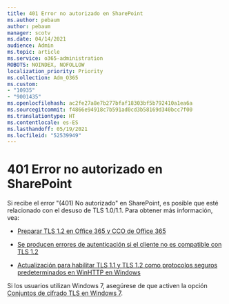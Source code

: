 ```yaml
---
title: 401 Error no autorizado en SharePoint
ms.author: pebaum
author: pebaum
manager: scotv
ms.date: 04/14/2021
audience: Admin
ms.topic: article
ms.service: o365-administration
ROBOTS: NOINDEX, NOFOLLOW
localization_priority: Priority
ms.collection: Adm_O365
ms.custom:
- "10935"
- "9001435"
ms.openlocfilehash: ac2fe27a8e7b277bfaf18303bf5b792410a1ea6a
ms.sourcegitcommit: f4866e94918c7b591ad0cd3b58169d340bcc7f00
ms.translationtype: HT
ms.contentlocale: es-ES
ms.lasthandoff: 05/19/2021
ms.locfileid: "52539949"
---
```

# <a name="401-unauthorized-error-in-sharepoint"></a>401 Error no autorizado en SharePoint

Si recibe el error "(401) No autorizado" en SharePoint, es posible que esté relacionado con el desuso de TLS 1.0/1.1. Para obtener más información, vea:

- [Preparar TLS 1.2 en Office 365 y CCO de Office 365](/microsoft-365/compliance/prepare-tls-1.2-in-office-365)

- [Se producen errores de autenticación si el cliente no es compatible con TLS 1.2](/sharepoint/troubleshoot/administration/authentication-errors-tls12-support)

- [Actualización para habilitar TLS 1.1 y TLS 1.2 como protocolos seguros predeterminados en WinHTTP en Windows](https://support.microsoft.com/topic/update-to-enable-tls-1-1-and-tls-1-2-as-default-secure-protocols-in-winhttp-in-windows-c4bd73d2-31d7-761e-0178-11268bb10392)

Si los usuarios utilizan Windows 7, asegúrese de que activen la opción [Conjuntos de cifrado TLS en Windows 7](/windows/win32/secauthn/tls-cipher-suites-in-windows-7).